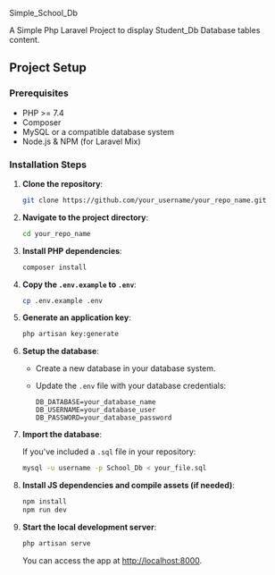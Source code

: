 
Simple_School_Db

A Simple Php Laravel Project to display Student_Db Database tables content.

## Project Setup

### Prerequisites

- PHP >= 7.4
- Composer
- MySQL or a compatible database system
- Node.js & NPM (for Laravel Mix)

### Installation Steps

1. **Clone the repository**:

   ```bash
   git clone https://github.com/your_username/your_repo_name.git
   ```

2. **Navigate to the project directory**:

   ```bash
   cd your_repo_name
   ```

3. **Install PHP dependencies**:

   ```bash
   composer install
   ```

4. **Copy the `.env.example` to `.env`**:

   ```bash
   cp .env.example .env
   ```

5. **Generate an application key**:

   ```bash
   php artisan key:generate
   ```

6. **Setup the database**:

   - Create a new database in your database system.
   - Update the `.env` file with your database credentials:

     ```env
     DB_DATABASE=your_database_name
     DB_USERNAME=your_database_user
     DB_PASSWORD=your_database_password
     ```

7. **Import the database**:

   If you've included a `.sql` file in your repository:

   ```bash
   mysql -u username -p School_Db < your_file.sql
   ```

8. **Install JS dependencies and compile assets (if needed)**:

   ```bash
   npm install
   npm run dev
   ```

9. **Start the local development server**:

   ```bash
   php artisan serve
   ```

   You can access the app at [http://localhost:8000](http://localhost:8000).
